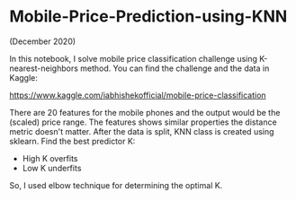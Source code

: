 # Mobile-Price-Prediction-using-KNN
(December 2020)

In this notebook, I solve mobile price classification challenge using K-nearest-neighbors method. You can find the challenge and the data in Kaggle:

https://www.kaggle.com/iabhishekofficial/mobile-price-classification 

There are 20 features for the mobile phones and the output would be the (scaled) price range. 
The features shows similar properties the distance metric doesn't matter. After the data is split, KNN class is created using sklearn. Find the best predictor K:
- High K overfits
- Low K underfits

So, I used elbow technique for determining the optimal K. 

